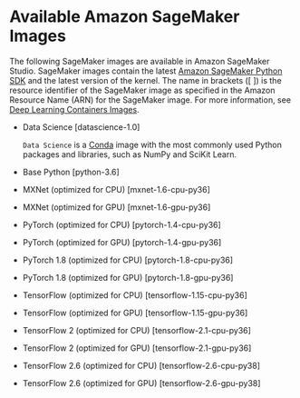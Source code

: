 # Available Amazon SageMaker Images<a name="notebooks-available-images"></a>

The following SageMaker images are available in Amazon SageMaker Studio\. SageMaker images contain the latest [Amazon SageMaker Python SDK](https://sagemaker.readthedocs.io) and the latest version of the kernel\. The name in brackets \(\[ \]\) is the resource identifier of the SageMaker image as specified in the Amazon Resource Name \(ARN\) for the SageMaker image\. For more information, see [Deep Learning Containers Images](https://docs.aws.amazon.com/deep-learning-containers/latest/devguide/deep-learning-containers-images.html)\.
+ Data Science \[datascience\-1\.0\]

  `Data Science` is a [Conda](https://docs.conda.io/projects/conda/en/latest/index.html) image with the most commonly used Python packages and libraries, such as NumPy and SciKit Learn\.
+ Base Python \[python\-3\.6\]
+ MXNet \(optimized for CPU\) \[mxnet\-1\.6\-cpu\-py36\]
+ MXNet \(optimized for GPU\) \[mxnet\-1\.6\-gpu\-py36\]
+ PyTorch \(optimized for CPU\) \[pytorch\-1\.4\-cpu\-py36\]
+ PyTorch \(optimized for GPU\) \[pytorch\-1\.4\-gpu\-py36\]
+ PyTorch 1\.8 \(optimized for CPU\) \[pytorch\-1\.8\-cpu\-py36\]
+ PyTorch 1\.8 \(optimized for GPU\) \[pytorch\-1\.8\-gpu\-py36\]
+ TensorFlow \(optimized for CPU\) \[tensorflow\-1\.15\-cpu\-py36\]
+ TensorFlow \(optimized for GPU\) \[tensorflow\-1\.15\-gpu\-py36\]
+ TensorFlow 2 \(optimized for CPU\) \[tensorflow\-2\.1\-cpu\-py36\]
+ TensorFlow 2 \(optimized for GPU\) \[tensorflow\-2\.1\-gpu\-py36\]
+ TensorFlow 2\.6 \(optimized for CPU\) \[tensorflow\-2\.6\-cpu\-py38\]
+ TensorFlow 2\.6 \(optimized for GPU\) \[tensorflow\-2\.6\-gpu\-py38\]